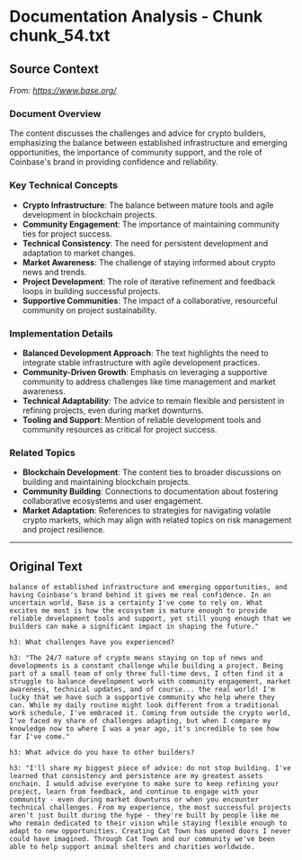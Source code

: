 # Documentation Analysis - Chunk chunk_54.txt

## Source Context
*From: https://www.base.org/*

### Document Overview  
The content discusses the challenges and advice for crypto builders, emphasizing the balance between established infrastructure and emerging opportunities, the importance of community support, and the role of Coinbase's brand in providing confidence and reliability.  

### Key Technical Concepts  
- **Crypto Infrastructure**: The balance between mature tools and agile development in blockchain projects.  
- **Community Engagement**: The importance of maintaining community ties for project success.  
- **Technical Consistency**: The need for persistent development and adaptation to market changes.  
- **Market Awareness**: The challenge of staying informed about crypto news and trends.  
- **Project Development**: The role of iterative refinement and feedback loops in building successful projects.  
- **Supportive Communities**: The impact of a collaborative, resourceful community on project sustainability.  

### Implementation Details  
- **Balanced Development Approach**: The text highlights the need to integrate stable infrastructure with agile development practices.  
- **Community-Driven Growth**: Emphasis on leveraging a supportive community to address challenges like time management and market awareness.  
- **Technical Adaptability**: The advice to remain flexible and persistent in refining projects, even during market downturns.  
- **Tooling and Support**: Mention of reliable development tools and community resources as critical for project success.  

### Related Topics  
- **Blockchain Development**: The content ties to broader discussions on building and maintaining blockchain projects.  
- **Community Building**: Connections to documentation about fostering collaborative ecosystems and user engagement.  
- **Market Adaptation**: References to strategies for navigating volatile crypto markets, which may align with related topics on risk management and project resilience.

---

## Original Text
```
balance of established infrastructure and emerging opportunities, and having Coinbase's brand behind it gives me real confidence. In an uncertain world, Base is a certainty I've come to rely on. What excites me most is how the ecosystem is mature enough to provide reliable development tools and support, yet still young enough that we builders can make a significant impact in shaping the future."

h3: What challenges have you experienced?

h3: "The 24/7 nature of crypto means staying on top of news and developments is a constant challenge while building a project. Being part of a small team of only three full-time devs, I often find it a struggle to balance development work with community engagement, market awareness, technical updates, and of course... the real world! I'm lucky that we have such a supportive community who help where they can. While my daily routine might look different from a traditional work schedule, I've embraced it. Coming from outside the crypto world, I've faced my share of challenges adapting, but when I compare my knowledge now to where I was a year ago, it's incredible to see how far I've come."

h3: What advice do you have to other builders?

h3: "I'll share my biggest piece of advice: do not stop building. I've learned that consistency and persistence are my greatest assets onchain. I would advise everyone to make sure to keep refining your project, learn from feedback, and continue to engage with your community - even during market downturns or when you encounter technical challenges. From my experience, the most successful projects aren't just built during the hype - they're built by people like me who remain dedicated to their vision while staying flexible enough to adapt to new opportunities. Creating Cat Town has opened doors I never could have imagined. Through Cat Town and our community we've been able to help support animal shelters and charities worldwide.
```